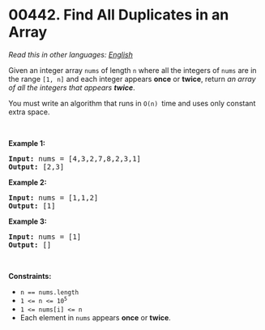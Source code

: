 # 00442. Find All Duplicates in an Array

  _Read this in other languages:_
    [_English_](README.md)

<p>Given an integer array <code>nums</code> of length <code>n</code> where all the integers of <code>nums</code> are in the range <code>[1, n]</code> and each integer appears <strong>once</strong> or <strong>twice</strong>, return <em>an array of all the integers that appears <strong>twice</strong></em>.</p>

<p>You must write an algorithm that runs in&nbsp;<code>O(n)&nbsp;</code>time and uses only constant extra space.</p>

<p>&nbsp;</p>
<p><strong>Example 1:</strong></p>
<pre><strong>Input:</strong> nums = [4,3,2,7,8,2,3,1]
<strong>Output:</strong> [2,3]
</pre><p><strong>Example 2:</strong></p>
<pre><strong>Input:</strong> nums = [1,1,2]
<strong>Output:</strong> [1]
</pre><p><strong>Example 3:</strong></p>
<pre><strong>Input:</strong> nums = [1]
<strong>Output:</strong> []
</pre>
<p>&nbsp;</p>
<p><strong>Constraints:</strong></p>

<ul>
	<li><code>n == nums.length</code></li>
	<li><code>1 &lt;= n &lt;= 10<sup>5</sup></code></li>
	<li><code>1 &lt;= nums[i] &lt;= n</code></li>
	<li>Each element in <code>nums</code> appears <strong>once</strong> or <strong>twice</strong>.</li>
</ul>
